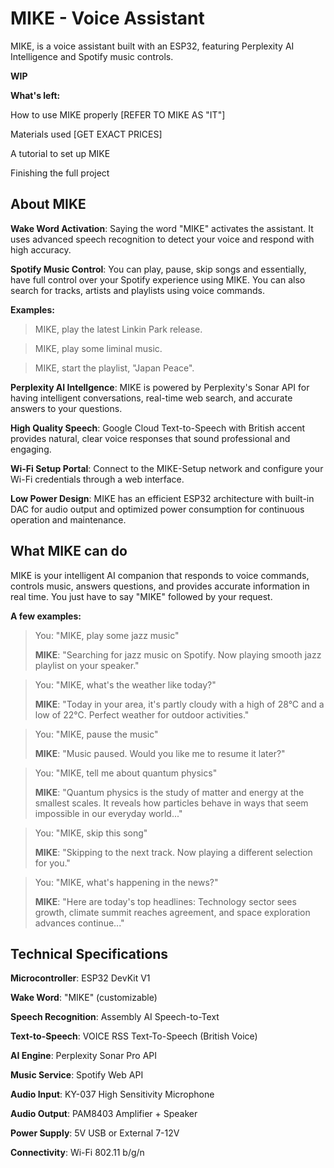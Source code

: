 # MIKE - Voice Assistant
MIKE, is a voice assistant built with an ESP32, featuring Perplexity AI Intelligence and Spotify music controls.

**WIP**

**What's left:**

How to use MIKE properly [REFER TO MIKE AS "IT"]

Materials used [GET EXACT PRICES]

A tutorial to set up MIKE

Finishing the full project

## About MIKE
**Wake Word Activation**: Saying the word "MIKE" activates the assistant. It uses advanced speech recognition to detect your voice and respond with high accuracy.

**Spotify Music Control**: You can play, pause, skip songs and essentially, have full control over your Spotify experience using MIKE. You can also search for tracks, artists and playlists using voice commands.

**Examples:** 
> MIKE, play the latest Linkin Park release.

> MIKE, play some liminal music.

> MIKE, start the playlist, "Japan Peace".

**Perplexity AI Intellgence**: MIKE is powered by Perplexity's Sonar API for having intelligent conversations, real-time web search, and accurate answers to your questions. 

**High Quality Speech**:
Google Cloud Text-to-Speech with British accent provides natural, clear voice responses that sound professional and engaging. 

**Wi-Fi Setup Portal**: Connect to the MIKE-Setup network and configure your Wi-Fi credentials through a web interface.

**Low Power Design**: MIKE has an efficient ESP32 architecture with built-in DAC for audio output and optimized power consumption for continuous operation and maintenance.

## What MIKE can do
MIKE is your intelligent AI companion that responds to voice commands, controls music, answers questions, and provides accurate information in real time. You just have to say "MIKE" followed by your request.

**A few examples:**

> You: "MIKE, play some jazz music"
>
> **MIKE**: "Searching for jazz music on Spotify. Now playing smooth jazz playlist on your speaker."


> You: "MIKE, what's the weather like today?"
>
> **MIKE**: "Today in your area, it's partly cloudy with a high of 28°C and a low of 22°C. Perfect weather for outdoor activities."


> You: "MIKE, pause the music"
>
> **MIKE**: "Music paused. Would you like me to resume it later?"

> You: "MIKE, tell me about quantum physics"
>
>  **MIKE**: "Quantum physics is the study of matter and energy at the smallest scales. It reveals how particles behave in ways that seem impossible in our everyday world..."


> You: "MIKE, skip this song"
>
> **MIKE**: "Skipping to the next track. Now playing a different selection for you."


> You: "MIKE, what's happening in the news?"
>
> **MIKE**: "Here are today's top headlines: Technology sector sees growth, climate summit reaches agreement, and space exploration advances continue..."


## Technical Specifications

  **Microcontroller**: ESP32 DevKit V1
  
  **Wake Word**: "MIKE" (customizable)
  
  **Speech Recognition**: Assembly AI Speech-to-Text
 
  **Text-to-Speech**: VOICE RSS Text-To-Speech (British Voice)
 
  **AI Engine**: Perplexity Sonar Pro API
 
  **Music Service**: Spotify Web API
 
  **Audio Input**: KY-037 High Sensitivity Microphone
 
  **Audio Output**: PAM8403 Amplifier + Speaker
 
  **Power Supply**: 5V USB or External 7-12V
 
  **Connectivity**: Wi-Fi 802.11 b/g/n
